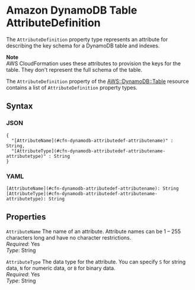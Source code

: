 # Amazon DynamoDB Table AttributeDefinition<a name="aws-properties-dynamodb-attributedef"></a>

The `AttributeDefinition` property type represents an attribute for describing the key schema for a DynamoDB table and indexes\.

**Note**  
AWS CloudFormation uses these attributes to provision the keys for the table\. They don't represent the full schema of the table\.

The `AttributeDefinition` property of the [AWS::DynamoDB::Table](aws-resource-dynamodb-table.md) resource contains a list of `AttributeDefinition` property types\.

## Syntax<a name="w4ab1c21c14d661b9"></a>

### JSON<a name="aws-properties-dynamodb-attributedef-syntax.json"></a>

```
{
  "[AttributeName](#cfn-dynamodb-attributedef-attributename)" : String,
  "[AttributeType](#cfn-dynamodb-attributedef-attributename-attributetype)" : String
}
```

### YAML<a name="aws-properties-dynamodb-attributedef-syntax.yaml"></a>

```
[AttributeName](#cfn-dynamodb-attributedef-attributename): String
[AttributeType](#cfn-dynamodb-attributedef-attributename-attributetype): String
```

## Properties<a name="w4ab1c21c14d661c11"></a>

`AttributeName`  <a name="cfn-dynamodb-attributedef-attributename"></a>
The name of an attribute\. Attribute names can be 1 – 255 characters long and have no character restrictions\.  
*Required*: Yes  
*Type*: String

`AttributeType`  <a name="cfn-dynamodb-attributedef-attributename-attributetype"></a>
The data type for the attribute\. You can specify `S` for string data, `N` for numeric data, or `B` for binary data\.  
*Required*: Yes  
*Type*: String